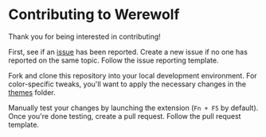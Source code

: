 # Contributing to Werewolf

Thank you for being interested in contributing!

First, see if an [issue](https://github.com/yaaooo/werewolf-vscode-theme/issues) has been reported. Create a new issue if no one has reported on the same topic. Follow the issue reporting template.

Fork and clone this repository into your local development environment. For color-specific tweaks, you'll want to apply the necessary changes in the [themes](https://github.com/yaaooo/werewolf-vscode-theme/tree/master/themes) folder.

Manually test your changes by launching the extension (`Fn + F5` by default). Once you're done testing, create a pull request. Follow the pull request template.